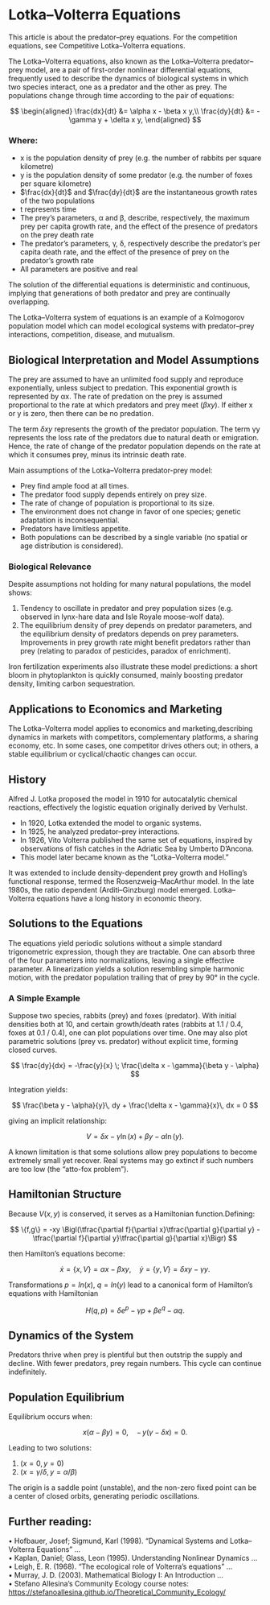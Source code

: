 # Lotka–Volterra Equations

This article is about the predator–prey equations. For the competition equations, see Competitive Lotka–Volterra equations.

The Lotka–Volterra equations, also known as the Lotka–Volterra predator–prey model, are a pair of first-order nonlinear differential equations, frequently used to describe the dynamics of biological systems in which two species interact, one as a predator and the other as prey. The populations change through time according to the pair of equations:

$$
\begin{aligned}
\frac{dx}{dt} &= \alpha x - \beta x y,\\
\frac{dy}{dt} &= -\gamma y + \delta x y,
\end{aligned}
$$

### Where:
- x is the population density of prey (e.g. the number of rabbits per square kilometre)  
- y is the population density of some predator (e.g. the number of foxes per square kilometre)  
- $\frac{dx}{dt}$ and $\frac{dy}{dt}$ are the instantaneous growth rates of the two populations  
- t represents time  
- The prey’s parameters, α and β, describe, respectively, the maximum prey per capita growth rate, and the effect of the presence of predators on the prey death rate  
- The predator’s parameters, γ, δ, respectively describe the predator’s per capita death rate, and the effect of the presence of prey on the predator’s growth rate  
- All parameters are positive and real  

The solution of the differential equations is deterministic and continuous, implying that generations of both predator and prey are continually overlapping.

The Lotka–Volterra system of equations is an example of a Kolmogorov population model which can model ecological systems with predator–prey interactions, competition, disease, and mutualism.

## Biological Interpretation and Model Assumptions
The prey are assumed to have an unlimited food supply and reproduce exponentially, unless subject to predation. This exponential growth is represented by αx. The rate of predation on the prey is assumed proportional to the rate at which predators and prey meet $(βxy)$. If either x or y is zero, then there can be no predation.
 
The term $δxy$ represents the growth of the predator population. The term γy represents the loss rate of the predators due to natural death or emigration. Hence, the rate of change of the predator population depends on the rate at which it consumes prey, minus its intrinsic death rate.

Main assumptions of the Lotka–Volterra predator-prey model:
- Prey find ample food at all times.
- The predator food supply depends entirely on prey size.
- The rate of change of population is proportional to its size.
- The environment does not change in favor of one species; genetic adaptation is inconsequential.
- Predators have limitless appetite.
- Both populations can be described by a single variable (no spatial or age distribution is considered).

### Biological Relevance
Despite assumptions not holding for many natural populations, the model shows:
1. Tendency to oscillate in predator and prey population sizes (e.g. observed in lynx-hare data and Isle Royale moose-wolf data).
2. The equilibrium density of prey depends on predator parameters, and the equilibrium density of predators depends on prey parameters. Improvements in prey growth rate might benefit predators rather than prey (relating to paradox of pesticides, paradox of enrichment).

Iron fertilization experiments also illustrate these model predictions: a short bloom in phytoplankton is quickly consumed, mainly boosting predator density, limiting carbon sequestration.

## Applications to Economics and Marketing
The Lotka–Volterra model applies to economics and marketing,describing dynamics in markets with competitors, complementary platforms, a sharing economy, etc. In some cases, one competitor drives others out; in others, a stable equilibrium or cyclical/chaotic changes can occur.

## History
Alfred J. Lotka proposed the model in 1910 for autocatalytic chemical reactions, effectively the logistic equation originally derived by Verhulst.  
- In 1920, Lotka extended the model to organic systems. 
- In 1925, he analyzed predator–prey interactions. 
- In 1926, Vito Volterra published the same set of equations, inspired by observations of fish catches in the Adriatic Sea by Umberto D’Ancona.  
- This model later became known as the “Lotka–Volterra model.”

It was extended to include density-dependent prey growth and Holling’s functional response, termed the Rosenzweig–MacArthur model. In the late 1980s, the ratio dependent (Arditi–Ginzburg) model emerged. Lotka–Volterra equations have a long history in economic theory.

## Solutions to the Equations
The equations yield periodic solutions without a simple standard trigonometric expression, though they are tractable. One can absorb three of the four parameters into normalizations, leaving a single effective parameter. A linearization yields a solution resembling simple harmonic motion, with the predator population trailing that of prey by 90° in the cycle.

### A Simple Example
Suppose two species, rabbits (prey) and foxes (predator). With initial densities both at 10, and certain growth/death rates (rabbits at 1.1 / 0.4, foxes at 0.1 / 0.4), one can plot populations over time. One may also plot parametric solutions (prey vs. predator) without explicit time, forming closed curves.

$$
\frac{dy}{dx} = -\frac{y}{x} \; \frac{\delta x - \gamma}{\beta y - \alpha}
$$

Integration yields:

$$
\frac{\beta y - \alpha}{y}\, dy + \frac{\delta x - \gamma}{x}\, dx = 0
$$

giving an implicit relationship:

$$
V = \delta x - \gamma \ln(x) + \beta y - \alpha \ln(y).
$$

A known limitation is that some solutions allow prey populations to become extremely small yet recover. Real systems may go extinct if such numbers are too low (the “atto-fox problem”).

## Hamiltonian Structure
Because $V(x,y)$ is conserved, it serves as a Hamiltonian function.Defining:

$$
\{f,g\} = -xy \Bigl(\tfrac{\partial f}{\partial x}\tfrac{\partial g}{\partial y} - \tfrac{\partial f}{\partial y}\tfrac{\partial g}{\partial x}\Bigr)
$$

then Hamilton’s equations become:

$$
\dot{x} = \{x,V\} = \alpha x - \beta x y,\quad \dot{y} = \{y,V\} = \delta x y - \gamma y.
$$

Transformations $p = ln(x)$, $q = ln(y)$ lead to a canonical form of Hamilton’s equations with Hamiltonian

$$
H(q,p) = \delta e^{p} - \gamma p + \beta e^{q} - \alpha q.
$$

## Dynamics of the System
Predators thrive when prey is plentiful but then outstrip the supply and decline. With fewer predators, prey regain numbers. This cycle can continue indefinitely.

## Population Equilibrium
Equilibrium occurs when:

$$
x(\alpha - \beta y) = 0,\quad -\,y(\gamma - \delta x) = 0.
$$

Leading to two solutions:
1. $(x=0, y=0)$
2. $(x=γ/δ, y=α/β)$

The origin is a saddle point (unstable), and the non-zero fixed point can be a center of closed orbits, generating periodic oscillations.

## Further reading:  
• Hofbauer, Josef; Sigmund, Karl (1998). “Dynamical Systems and Lotka–Volterra Equations” …  
• Kaplan, Daniel; Glass, Leon (1995). Understanding Nonlinear Dynamics …  
• Leigh, E. R. (1968). “The ecological role of Volterra’s equations” …  
• Murray, J. D. (2003). Mathematical Biology I: An Introduction …  
• Stefano Allesina’s Community Ecology course notes: https://stefanoallesina.github.io/Theoretical_Community_Ecology/
